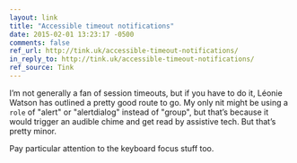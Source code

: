 ```yaml
---
layout: link
title: "Accessible timeout notifications"
date: 2015-02-01 13:23:17 -0500
comments: false
ref_url: http://tink.uk/accessible-timeout-notifications/
in_reply_to: http://tink.uk/accessible-timeout-notifications/
ref_source: Tink
---
```


I’m not generally a fan of session timeouts, but if you have to do it, Léonie Watson has outlined a pretty good route to go. My only nit might be using a `role` of "alert" or "alertdialog" instead of "group", but that’s because it would trigger an audible chime and get read by assistive tech. But that’s pretty minor.

Pay particular attention to the keyboard focus stuff too.